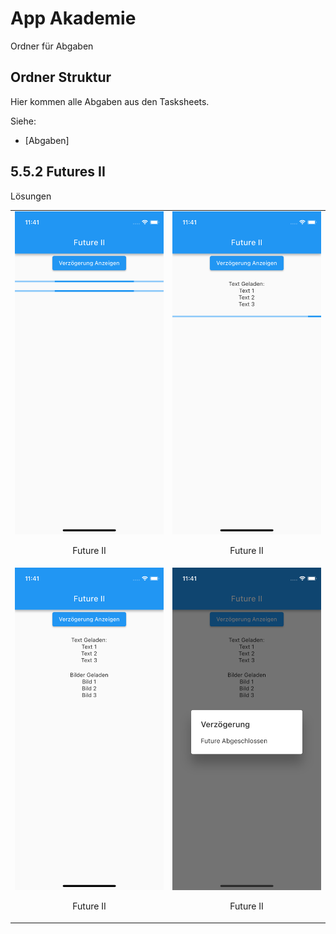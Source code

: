 # App Akademie

Ordner für Abgaben

## Ordner Struktur

Hier kommen alle Abgaben aus den Tasksheets.

Siehe:

- [Abgaben]
<!-- - [Neuer Ordner](link zum ordner) -->

## 5.5.2 Futures II

Lösungen

<table>
  <tr>
    <td style="text-align: center;">
      <img src="lib/task_solutions/5_5_2_Features/ff_2_a.png" alt="Bild 1">
      <p>Future II</p>
    </td>
    <td style="text-align: center;">
      <img src="lib/task_solutions/5_5_2_Features/ff_2_bb.png" alt="Bild 2">
      <p>Future II</p>
    </td>
  </tr>
    <td style="text-align: center;">
      <img src="lib/task_solutions/5_5_2_Features/ff_2_cc.png" alt="Bild 1">
      <p>Future II</p>
    </td>
    <td style="text-align: center;">
      <img src="lib/task_solutions/5_5_2_Features/ff_2_dd.png" alt="Bild 2">
      <p>Future II</p>
    </td>
  </tr>
  </table>
